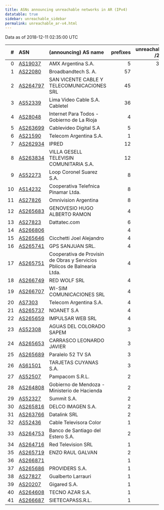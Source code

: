 ```yaml
---
title: ASNs announcing unreachable networks in AR (IPv4)
datatable: true
sidebar: unreachable_sidebar
permalink: unreachable_ar-v4.html
---
```


Data as of 2018-12-11 02:35:00 UTC


<div class="datatable-begin"></div>

|   # | ASN                                      | (announcing) AS name                                                    |   prefixes |   unreachable /24s |
|----:|:-----------------------------------------|:------------------------------------------------------------------------|-----------:|-------------------:|
|   0 | [AS19037](unreachable_AS19037-v4.html)   | AMX Argentina S.A.                                                      |          5 |                352 |
|   1 | [AS22080](unreachable_AS22080-v4.html)   | Broadbandtech S. A.                                                     |         57 |                 71 |
|   2 | [AS264797](unreachable_AS264797-v4.html) | SAN VICENTE CABLE Y TELECOMUNICACIONES SRL                              |         45 |                 45 |
|   3 | [AS52339](unreachable_AS52339-v4.html)   | Lima Video Cable S.A. Cabletel                                          |         36 |                 36 |
|   4 | [AS28048](unreachable_AS28048-v4.html)   | Internet Para Todos - Gobierno de La Rioja                              |          4 |                 32 |
|   5 | [AS263699](unreachable_AS263699-v4.html) | Cablevideo Digital S.A                                                  |          5 |                 18 |
|   6 | [AS21590](unreachable_AS21590-v4.html)   | Telecom Argentina S.A.                                                  |          1 |                 16 |
|   7 | [AS262934](unreachable_AS262934-v4.html) | IPRED                                                                   |         12 |                 12 |
|   8 | [AS263834](unreachable_AS263834-v4.html) | VILLA GESELL TELEVISIN COMUNITARIA S.A.                                 |         12 |                 12 |
|   9 | [AS52273](unreachable_AS52273-v4.html)   | Loop Coronel Suarez S.A.                                                |          8 |                  8 |
|  10 | [AS14232](unreachable_AS14232-v4.html)   | Cooperativa Telefnica Pinamar Ltda.                                     |          8 |                  8 |
|  11 | [AS27826](unreachable_AS27826-v4.html)   | Omnivision Argentina                                                    |          8 |                  8 |
|  12 | [AS265683](unreachable_AS265683-v4.html) | GENOVESIO HUGO ALBERTO RAMON                                            |          4 |                  6 |
|  13 | [AS27823](unreachable_AS27823-v4.html)   | Dattatec.com                                                            |          6 |                  6 |
|  14 | [AS266806](unreachable_AS266806-v4.html) |                                                                         |          4 |                  4 |
|  15 | [AS265646](unreachable_AS265646-v4.html) | Cicchetti Joel Alejandro                                                |          4 |                  4 |
|  16 | [AS265741](unreachable_AS265741-v4.html) | GPS SANJUAN SRL.                                                        |          4 |                  4 |
|  17 | [AS265751](unreachable_AS265751-v4.html) | Cooperativa de Provisin de Obras y Servicios Pblicos de Balnearia Ltda. |          4 |                  4 |
|  18 | [AS266749](unreachable_AS266749-v4.html) | RED WOLF SRL                                                            |          4 |                  4 |
|  19 | [AS266707](unreachable_AS266707-v4.html) | WI-SIM COMUNICACIONES SRL                                               |          4 |                  4 |
|  20 | [AS7303](unreachable_AS7303-v4.html)     | Telecom Argentina S.A.                                                  |          4 |                  4 |
|  21 | [AS265737](unreachable_AS265737-v4.html) | NOANET S.A                                                              |          4 |                  4 |
|  22 | [AS265659](unreachable_AS265659-v4.html) | IMPULSAR WEB SRL                                                        |          4 |                  4 |
|  23 | [AS52308](unreachable_AS52308-v4.html)   | AGUAS DEL COLORADO SAPEM                                                |          3 |                  3 |
|  24 | [AS265653](unreachable_AS265653-v4.html) | CARRASCO LEONARDO JAVIER                                                |          3 |                  3 |
|  25 | [AS265689](unreachable_AS265689-v4.html) | Paralelo 52 TV SA                                                       |          3 |                  3 |
|  26 | [AS61501](unreachable_AS61501-v4.html)   | TARJETAS CUYANAS S.A.                                                   |          3 |                  3 |
|  27 | [AS52507](unreachable_AS52507-v4.html)   | Pampacom S.R.L.                                                         |          2 |                  2 |
|  28 | [AS264808](unreachable_AS264808-v4.html) | Gobierno de Mendoza - Ministerio de Hacienda                            |          2 |                  2 |
|  29 | [AS52327](unreachable_AS52327-v4.html)   | Summit S.A.                                                             |          2 |                  2 |
|  30 | [AS265816](unreachable_AS265816-v4.html) | DELCO IMAGEN S.A.                                                       |          2 |                  2 |
|  31 | [AS263766](unreachable_AS263766-v4.html) | Datalink SRL                                                            |          2 |                  2 |
|  32 | [AS52436](unreachable_AS52436-v4.html)   | Cable Televisora Color                                                  |          1 |                  2 |
|  33 | [AS264753](unreachable_AS264753-v4.html) | Banco de Santiago del Estero S.A.                                       |          2 |                  2 |
|  34 | [AS264716](unreachable_AS264716-v4.html) | Red Television SRL                                                      |          1 |                  2 |
|  35 | [AS265719](unreachable_AS265719-v4.html) | ENZO RAUL GALVAN                                                        |          2 |                  2 |
|  36 | [AS266871](unreachable_AS266871-v4.html) |                                                                         |          1 |                  1 |
|  37 | [AS265686](unreachable_AS265686-v4.html) | PROVIDERS S.A.                                                          |          1 |                  1 |
|  38 | [AS27827](unreachable_AS27827-v4.html)   | Gualberto Larrauri                                                      |          1 |                  1 |
|  39 | [AS20207](unreachable_AS20207-v4.html)   | Gigared S.A.                                                            |          1 |                  1 |
|  40 | [AS264608](unreachable_AS264608-v4.html) | TECNO AZAR S.A.                                                         |          1 |                  1 |
|  41 | [AS266687](unreachable_AS266687-v4.html) | SIETECAPASS.R.L.                                                        |          1 |                  1 |

<div class="datatable-end"></div>